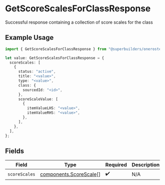 # GetScoreScalesForClassResponse

Successful response containing a collection of score scales for the class

## Example Usage

```typescript
import { GetScoreScalesForClassResponse } from "@superbuilders/oneroster/models/operations";

let value: GetScoreScalesForClassResponse = {
  scoreScales: [
    {
      status: "active",
      title: "<value>",
      type: "<value>",
      class: {
        sourcedId: "<id>",
      },
      scoreScaleValue: [
        {
          itemValueLHS: "<value>",
          itemValueRHS: "<value>",
        },
      ],
    },
  ],
};
```

## Fields

| Field                                                            | Type                                                             | Required                                                         | Description                                                      |
| ---------------------------------------------------------------- | ---------------------------------------------------------------- | ---------------------------------------------------------------- | ---------------------------------------------------------------- |
| `scoreScales`                                                    | [components.ScoreScale](../../models/components/scorescale.md)[] | :heavy_check_mark:                                               | N/A                                                              |